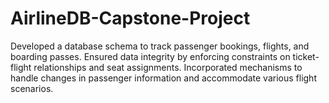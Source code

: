 # AirlineDB-Capstone-Project
Developed a database schema to track passenger bookings, flights, and boarding passes. Ensured data integrity by enforcing constraints on ticket-flight relationships and seat assignments. Incorporated mechanisms to handle changes in passenger information and accommodate various flight scenarios.
